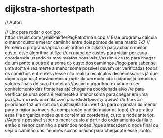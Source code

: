 # dijkstra-shortestpath

// Autor: <Kalil Saldanha Kaliffe>

// Link para rodar o codigo: https://replit.com/@kalilkaliffe/PagPath#main.cpp
// Esse programa calcula o menor custo e menor caminho entre dois pontos de uma matrix 7x7
// Primeiro o programa aplica o algoritmo de dijkstra para achar o menor custo, esse algoritmo utiliza
//um mapa de custos para viajar por cada coordenada usando os movimentos possiveis
//assim o custo para chegar de um ponto a outro é a soma do custo dos caminhos
//logo para saber se uma soma é realmente a menor soma possivel devem ser verificadas todos os caminhos entre eles
//esse não realiza recalculos desnecessarios já que depois que os 4 movimentos a partir de um node são testados já temos os valores finais de suas fronteiras
//assim o algoritmo expande o seu conheicmento das fronteiras até chegar na coordenada alvo
//e para verificar se uma soma é realmente a menor soma para chegar em uma posição e usado uma fila com prioridade(priority queue)
//a fila com prioridade faz um sort dos custos(ela foi invertida para organizar do menor para o maior ao inveis da comparação padrão maior no topo)
//na pratica essa fila organiza nodes que contém as coordenas, custo e node anterior.
//Agora é possivel saber o menor custo a partir do ordenamento da fila e então o menor caminho a partir dos nodes
//que antecedem o node final ou seja o caminho das menores somas usadas para chegar até esse ponto.
